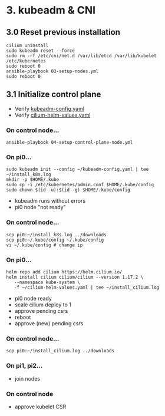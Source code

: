 # 3. kubeadm & CNI

## 3.0 Reset previous installation

```shell
cilium uninstall
sudo kubeadm reset --force
sudo rm -rf /etc/cni/net.d /var/lib/etcd /var/lib/kubelet /etc/kubernetes
sudo reboot 0
ansible-playbook 03-setup-nodes.yml
sudo reboot 0
```

## 3.1 Initialize control plane

- Verify [kubeadm-config.yaml](../ansible/roles/control-plane/files/kubeadm-config.yaml)
- Verify [cilium-helm-values.yaml](../ansible/roles/control-plane/files/cilium-helm-values.yaml)

### On control node...
```shell
ansible-playbook 04-setup-control-plane-node.yml
```

### On pi0...
```shell
sudo kubeadm init --config ~/kubeadm-config.yaml | tee ~/install_k8s.log
mkdir -p $HOME/.kube
sudo cp -i /etc/kubernetes/admin.conf $HOME/.kube/config
sudo chown $(id -u):$(id -g) $HOME/.kube/config
```

- kubeadm runs without errors
- pi0 node "not ready"

### On control node...
```shell
scp pi0:~/install_k8s.log ../downloads
scp pi0:~/.kube/config ~/.kube/config
vi ~/.kube/config # change ip 
```
### On pi0...
```shell
helm repo add cilium https://helm.cilium.io/
helm install cilium cilium/cilium --version 1.17.2 \
   --namespace kube-system \
   -f ~/cilium-helm-values.yaml | tee ~/install_cilium.log
```
- pi0 node ready
- scale cilium deploy to 1
- approve pending csrs
- reboot
- approve (new) pending csrs

### On control node...
```shell
scp pi0:~/install_cilium.log ../downloads
```

### On pi1, pi2...
- join nodes

### On control node
- approve kubelet CSR
